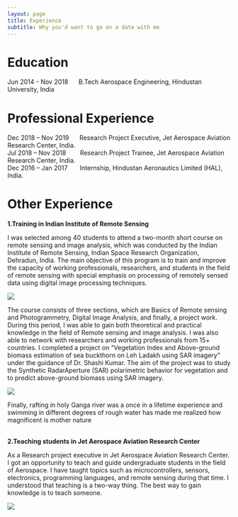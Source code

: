 ```yaml
---
layout: page
title: Experience
subtitle: Why you'd want to go on a date with me
---
```

<h1> <b>Education</b> </h1>
 Jun 2014 - Nov 2018   &nbsp;&nbsp;&nbsp;&nbsp;   B.Tech Aerospace Engineering, Hindustan University, India
  
<h1> <b> Professional Experience</b></h1> 
  Dec 2018 – Nov 2019     &nbsp;&nbsp;&nbsp;&nbsp; Research Project Executive, Jet Aerospace Aviation Research Center, India.<br> 
  Jul 2018 – Nov 2018     &nbsp;&nbsp;&nbsp;&nbsp;&nbsp;&nbsp; Research Project Trainee, Jet Aerospace Aviation Research Center, India.  <br>
  Dec 2016 – Jan 2017     &nbsp;&nbsp;&nbsp;&nbsp;&nbsp; Internship, Hindustan Aeronautics Limited (HAL), India.
  
 <h1><b> Other Experience </b></h1> 
 
 <b>1.Training in Indian Institute of Remote Sensing </b>
  
I was selected among 40 students to attend a two-month short course on remote sensing and image analysis, which was conducted by the Indian Institute of Remote Sensing, Indian Space Research Organization, Dehradun, India. The main objective of this program is to train and improve the capacity of working professionals, researchers, and students in the field of remote sensing with special emphasis on processing of remotely sensed data using digital image processing techniques.

   <img src="{{ 'images/IMG_2996.JPG' | relative_url }}" />

 The course consists of three sections, which are Basics of Remote sensing and Photogrammetry, Digital Image Analysis, and finally, a project work. During this period, I was able to gain both theoretical and practical knowledge in the field of Remote sensing and image analysis. I was also able to network with researchers and working professionals from 15+ countries. I completed a project on “Vegetation Index and Above-ground biomass estimation of sea buckthorn on Leh Ladakh using SAR imagery” under the guidance of Dr. Shashi Kumar. The aim of the project was to study the Synthetic RadarAperture (SAR) polarimetric behavior for vegetation and to predict above-ground biomass using SAR imagery. <br>
 
  <img src="{{ 'images/88196498_3190379270972775_7735675917632012288_o.jpg' | relative_url }}" />
  
 Finally, rafting in holy Ganga river was a once in a lifetime experience and swimming in different degrees of rough water has made me realized how magnificent is mother nature <br>
 
 <br>
 <b>2.Teaching students in Jet Aerospace Aviation Research Center </b>
 
As a Research project executive in Jet Aerospace Aviation Research Center. I got an opportunity to teach and guide undergraduate students in the field of Aerospace. I have taught topics such as microcontrollers, sensors, electronics, programming languages, and remote sensing during that time. I understood that teaching is a two-way thing. The best way to gain knowledge is to teach someone.
 
 <img src="{{ 'images/rot.JPG.jpg' | relative_url }}" />

 
 
